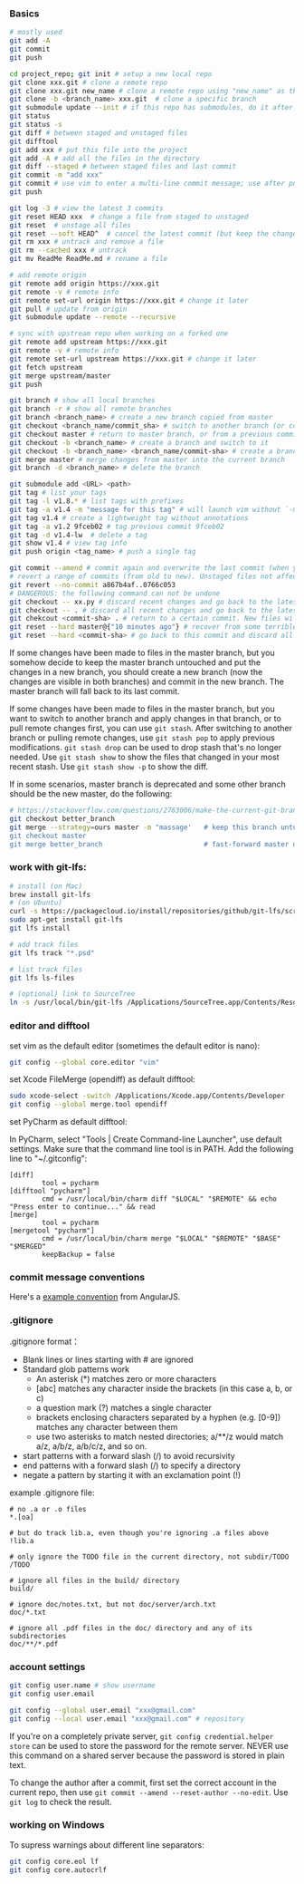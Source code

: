 ### Basics
```sh
# mostly used
git add -A
git commit
git push

cd project_repo; git init # setup a new local repo
git clone xxx.git # clone a remote repo
git clone xxx.git new_name # clone a remote repo using "new_name" as the folder name
git clone -b <branch_name> xxx.git  # clone a specific branch
git submodule update --init # if this repo has submodules, do it after cloning or use "git clone --recursive"
git status
git status -s
git diff # between staged and unstaged files
git difftool
git add xxx # put this file into the project
git add -A # add all the files in the directory
git diff --staged # between staged files and last commit
git commit -m "add xxx"
git commit # use vim to enter a multi-line commit message; use after pull and fix a conflict
git push

git log -3 # view the latest 3 commits
git reset HEAD xxx  # change a file from staged to unstaged
git reset  # unstage all files
git reset --soft HEAD^  # cancel the latest commit (but keep the changes)
git rm xxx # untrack and remove a file
git rm --cached xxx # untrack
git mv ReadMe ReadMe.md # rename a file

# add remote origin
git remote add origin https://xxx.git
git remote -v # remote info
git remote set-url origin https://xxx.git # change it later
git pull # update from origin
git submodule update --remote --recursive

# sync with upstream repo when working on a forked one
git remote add upstream https://xxx.git
git remote -v # remote info
git remote set-url upstream https://xxx.git # change it later
git fetch upstream
git merge upstream/master
git push

git branch # show all local branches
git branch -r # show all remote branches
git branch <branch_name> # create a new branch copied from master
git checkout <branch_name/commit_sha> # switch to another branch (or commit)
git checkout master # return to master branch, or from a previous commit
git checkout -b <branch_name> # create a branch and switch to it
git checkout -b <branch_name> <branch_name/commit-sha> # create a branch based on another branch or a previous commit
git merge master # merge changes from master into the current branch
git branch -d <branch_name> # delete the branch

git submodule add <URL> <path>
git tag # list your tags
git tag -l v1.8.* # list tags with prefixes
git tag -a v1.4 -m "message for this tag" # will launch vim without `-m`
git tag v1.4 # create a lightweight tag without annotations
git tag -a v1.2 9fceb02 # tag previous commit 9fceb02
git tag -d v1.4-lw  # delete a tag
git show v1.4 # view tag info
git push origin <tag_name> # push a single tag

git commit --amend # commit again and overwrite the last commit (when you commit too early)
# revert a range of commits (from old to new). Unstaged files not affected by these commits will remain untouched
git revert --no-commit a867b4af..0766c053 
# DANGEROUS: the following command can not be undone
git checkout -- xx.py # discard recent changes and go back to the latest commit
git checkout -- . # discard all recent changes and go back to the latest commit
git chekcout <commit-sha> . # return to a certain commit. New files will remain untouched but unstaged modificatoins will be lost
git reset --hard master@{"10 minutes ago"} # recover from some terrible mistake
git reset --hard <commit-sha> # go back to this commit and discard all following changes
```
If some changes have been made to files in the master branch, but you somehow decide to keep the master branch untouched and put the changes in a new branch, you should create a new branch (now the changes are visible in both branches) and commit in the new branch. The master branch will fall back to its last commit.

If some changes have been made to files in the master branch, but you want to switch to another branch and apply changes in that branch, or to pull remote changes first, you can use `git stash`. After switching to another branch or pulling remote changes, use `git stash pop` to apply previous modifications. `git stash drop` can be used to drop stash that's no longer needed. Use `git stash show` to show the files that changed in your most recent stash. Use `git stash show -p` to show the diff.

If in some scenarios, master branch is deprecated and some other branch should be the new master, do the following:
```sh
# https://stackoverflow.com/questions/2763006/make-the-current-git-branch-a-master-branch
git checkout better_branch
git merge --strategy=ours master -m "massage'   # keep this branch untouched, but record a merge
git checkout master
git merge better_branch                         # fast-forward master up to the merge
```
### work with git-lfs:
```sh
# install (on Mac)
brew install git-lfs
# (on Ubuntu)
curl -s https://packagecloud.io/install/repositories/github/git-lfs/script.deb.sh | sudo bash
sudo apt-get install git-lfs
git lfs install

# add track files
git lfs track "*.psd"

# list track files
git lfs ls-files

# (optional) link to SourceTree
ln -s /usr/local/bin/git-lfs /Applications/SourceTree.app/Contents/Resources/git_local/bin
```
### editor and difftool
set vim as the default editor (sometimes the default editor is nano):
```sh
git config --global core.editor "vim"
```
set Xcode FileMerge (opendiff) as default difftool:
```sh
sudo xcode-select -switch /Applications/Xcode.app/Contents/Developer
git config --global merge.tool opendiff
```
set PyCharm as default difftool: 

In PyCharm, select "Tools | Create Command-line Launcher", use default settings. Make sure that the command line tool is in PATH. Add the following line to "~/.gitconfig":
```
[diff]
        tool = pycharm
[difftool "pycharm"]
        cmd = /usr/local/bin/charm diff "$LOCAL" "$REMOTE" && echo "Press enter to continue..." && read
[merge]
        tool = pycharm
[mergetool "pycharm"]
        cmd = /usr/local/bin/charm merge "$LOCAL" "$REMOTE" "$BASE" "$MERGED"
        keepBackup = false
```

### commit message conventions
Here's a [example convention](https://gist.github.com/stephenparish/9941e89d80e2bc58a153) from AngularJS.

### .gitignore
.gitignore format：

* Blank lines or lines starting with \# are ignored
* Standard glob patterns work
  * An asterisk (\*) matches zero or more characters
  * [abc] matches any character inside the brackets (in this case a, b, or c)
  * a question mark (?) matches a single character
  * brackets enclosing characters separated by a hyphen (e.g. [0-9]) matches any character between them
  * use two asterisks to match nested directories; a/\*\*/z would match a/z, a/b/z, a/b/c/z, and so on.
* start patterns with a forward slash (/) to avoid recursivity
* end patterns with a forward slash (/) to specify a directory
* negate a pattern by starting it with an exclamation point (!)

example .gitignore file:
```
# no .a or .o files
*.[oa]

# but do track lib.a, even though you're ignoring .a files above
!lib.a

# only ignore the TODO file in the current directory, not subdir/TODO
/TODO

# ignore all files in the build/ directory
build/

# ignore doc/notes.txt, but not doc/server/arch.txt
doc/*.txt

# ignore all .pdf files in the doc/ directory and any of its subdirectories
doc/**/*.pdf
```
### account settings
```sh
git config user.name # show username
git config user.email

git config --global user.email "xxx@gmail.com"
git config --local user.email "xxx@gmail.com" # repository
```
If you're on a completely private server, `git config credential.helper store` can be used to store the password for the remote server. NEVER use this command on a shared server because the password is stored in plain text.

To change the author after a commit, first set the correct account in the current repo, then use `git commit --amend --reset-author --no-edit`. Use `git log` to check the result.

### working on Windows
To supress warnings about different line separators:
```sh
git config core.eol lf
git config core.autocrlf
```
